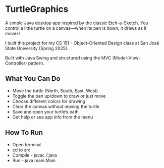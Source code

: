 # TurtleGraphics
A simple Java desktop app inspired by the classic Etch-a-Sketch. You control a little turtle on a canvas—when its pen is down, it draws as it moves!

I built this project for my CS 151 - Object-Oriented Design class at San José State University (Spring 2025).

Built with Java Swing and structured using the MVC (Model-View-Controller) pattern.
##  What You Can Do

- Move the turtle (North, South, East, West)
- Toggle the pen up/down to draw or just move
- Choose different colors for drawing
- Clear the canvas without moving the turtle
- Save and open your turtle’s path
- Get help or see app info from the menu

## How To Run
- Open terminal
- cd to src
- Compile - javac */*.java
- Run - java main.Main
